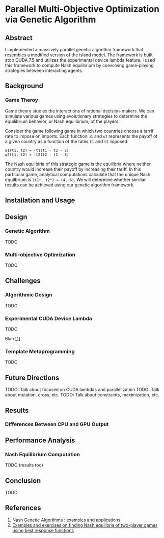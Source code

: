 # Parallel Multi-Objective Optimization via Genetic Algorithm

## Abstract

I implemented a massively parallel genetic algorithm framework that resembles a modified version of the island model. The framework is built atop CUDA 7.5 and utilizes the experimental device lambda feature. I used this framework to compute Nash equilibrium by coevolving game-playing strategies between interacting agents.

## Background

### Game Theroy

Game theory studies the interactions of rational decision-makers. We can simulate various games using evolutionary strategies to determine the equilibrium behavior, or Nash equilibrium, of the players.

Consider the game following game in which two countries choose a tarrif rate to impose on imports. Each function `u1` and `u2` represents the payoff of a given country as a function of the rates `t1` and `t2` imposed.

```
u1(t1, t2) = -t1(t1 - t2 - 2)
u2(t1, t2) = -t2(t2 - t1 - 8)
```

The Nash equilbiria of this strategic game is the equilibria where neither country would increase their payoff by increasing their tariff. In this particular game, analytical computations calculate that the unique Nash equilbrium is `(t1*, t2*) = (4, 6)`. We will determine whether similiar results can be achieved using our genetic algorithm framework.

## Installation and Usage

## Design

### Genetic Algorithm

TODO

### Multi-objective Optimization

TODO

## Challenges

### Algorithmic Design

TODO

### Experimental CUDA Device Lambda

TODO

Blah [[1]](#references)

### Template Metaprogramming

TODO

## Future Directions

TODO: Talk about focused on CUDA lambdas and parallelization
TODO: Talk about mutation, cross, etc.
TODO: Talk about constraints, maximization, etc.

## Results

### Differences Between CPU and GPU Output

## Performance Analysis

### Nash Equilibrium Computation

TODO (results too)

## Conclusion

TODO

## References

1. [Nash Genetic Algorithms : examples and applications](http://ieeexplore.ieee.org/xpls/abs_all.jsp?arnumber=870339)
2. [Examples and exercises on finding Nash equilibria of two-player games using best response functions](https://www.economics.utoronto.ca/osborne/2x3/tutorial/NEIEX.HTM)
